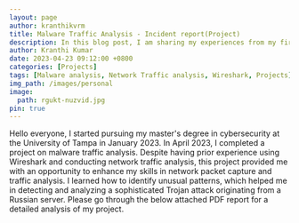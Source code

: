 ```yaml
---
layout: page
author: kranthikvrm
title: Malware Traffic Analysis - Incident report(Project)
description: In this blog post, I am sharing my experiences from my first year at RGUKT Nuzvid, where I experienced new faces, challenges, and exciting opportunities on my journey towards becoming an engineer.
author: Kranthi Kumar
date: 2023-04-23 09:12:00 +0800
categories: [Projects]
tags: [Malware analysis, Network Traffic analysis, Wireshark, Projects]
img_path: /images/personal
image:
  path: rgukt-nuzvid.jpg
pin: true
---
```


<p>Hello everyone, I started pursuing my master's degree in cybersecurity at the University of Tampa in January 2023. In April 2023, I completed a project on malware traffic analysis. Despite having prior experience using Wireshark and conducting network traffic analysis, this project provided me with an opportunity to enhance my skills in network packet capture and traffic analysis. I learned how to identify unusual patterns, which helped me in detecting and analyzing a sophisticated Trojan attack originating from a Russian server. Please go through the below attached PDF report for a detailed analysis of my project.</p>

<object data="../assets/Malware_Traffic_Analysis_Project.pdf" type="application/pdf" width="100%" height="800px" overflow="auto"></object>
